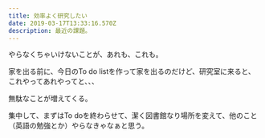 ```yaml
---
title: 効率よく研究したい
date: 2019-03-17T13:33:16.570Z
description: 最近の課題。
---
```

やらなくちゃいけないことが、あれも、これも。

家を出る前に、今日のTo do listを作って家を出るのだけど、研究室に来ると、これやってあれやってと、、、

無駄なことが増えてくる。

集中して、まずはTo doを終わらせて、潔く図書館なり場所を変えて、他のこと（英語の勉強とか）やらなきゃなぁと思う。
